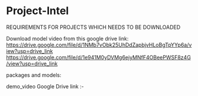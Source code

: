 # Project-Intel
 REQUIREMENTS FOR PROJECTS WHICH NEEDS TO BE DOWNLOADED
 
Download model video from this google drive link: https://drive.google.com/file/d/1NMb7vObk25UhDdZapbjvHLoBgTpYYp6a/view?usp=drive_link
https://drive.google.com/file/d/1e941M0yDVMg6ejyMNfF4OBeePWSF8z4G/view?usp=drive_link

packages and models: 








































demo_video Google Drive link :-
